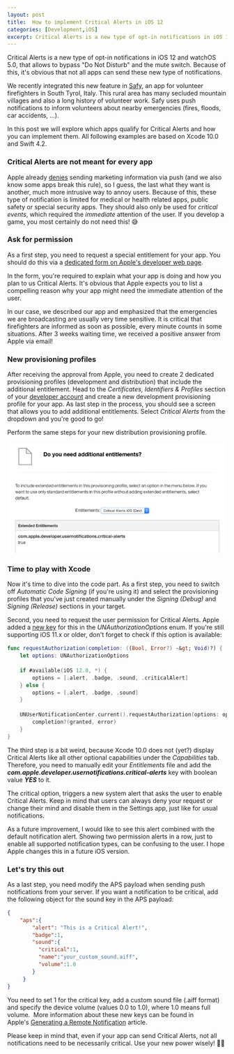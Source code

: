 ```yaml
---
layout: post
title:  How to implement Critical Alerts in iOS 12
categories: [Development,iOS]
excerpt: Critical Alerts is a new type of opt-in notifications in iOS 12 and watchOS 5.0, that allows to bypass "Do Not Disturb" and the mute switch. This blog post explores how to implement it.
---
```


Critical Alerts is a new type of opt-in notifications in iOS 12 and watchOS 5.0, that allows to bypass "Do Not Disturb" and the mute switch. Because of this, it's obvious that not all apps can send these new type of notifications.

We recently integrated this new feature in [Safy](https://safy.bz), an app for volunteer firefighters in South Tyrol, Italy. This rural area has many secluded mountain villages and also a long history of volunteer work. Safy uses push notifications to inform volunteers about nearby emergencies (fires, floods, car accidents, ...).

In this post we will explore which apps qualify for Critical Alerts and how you can implement them. All following examples are based on Xcode 10.0 and Swift 4.2.

### Critical Alerts are not meant for every app

Apple already [denies](https://developer.apple.com/app-store/review/guidelines/#apple-sites-and-services) sending marketing information via push (and we also know some apps break this rule), so I guess, the last what they want is another, much more intrusive way to annoy users. Because of this, these type of notification is limited for medical or health related apps, public safety or special security apps. They should also only be used for *critical events*, which required the *immediate* attention of the user. If you develop a game, you most certainly do not need this! 😅

### Ask for permission

As a first step, you need to request a special entitlement for your app. You should do this via a [dedicated form on Apple's developer web page](https://developer.apple.com/contact/request/notifications-critical-alerts-entitlement/).

In the form, you're required to explain what your app is doing and how you plan to us Critical Alerts. It's obvious that Apple expects you to list a compelling reason why your app might need the immediate attention of the user.

In our case, we described our app and emphasized that the emergencies we are broadcasting are usually very time sensitive. It is critical that firefighters are informed as soon as possible, every minute counts in some situations. After 3 weeks waiting time, we received a positive answer from Apple via email!

### New provisioning profiles

After receiving the approval from Apple, you need to create 2 dedicated provisioning profiles (development and distribution) that include the additional entitlement. Head to the *Certificates, Identifiers & Profiles* section of your [developer account](https://developer.apple.com/account) and create a new development provisioning profile for your app. As last step in the process, you should see a screen that allows you to add additional entitlements. Select *Critical Alerts* from the dropdown and you're good to go!

Perform the same steps for your new distribution provisioning profile.

![Provisioning Profile](../assets/images/provisioning_profile_critical_alerts.png)

### Time to play with Xcode

Now it's time to dive into the code part. As a first step, you need to switch off *Automatic Code Signing* (if you're using it) and select the provisioning profiles that you've just created manually under the *Signing (Debug)* and *Signing (Release)* sections in your target.

Second, you need to request the user permission for Critical Alerts. Apple added a [new key]("https://developer.apple.com/documentation/usernotifications/unnotificationsettings/2963116-criticalalertsetting?language=swift") for this in the *UNAuthorizationOptions* enum. If you're still supporting iOS 11.x or older, don't forget to check if this option is available:

```swift
func requestAuthorization(completion: ((Bool, Error?) -&gt; Void)?) {
    let options: UNAuthorizationOptions
        
    if #available(iOS 12.0, *) {
        options = [.alert, .badge, .sound, .criticalAlert]
    } else {
        options = [.alert, .badge, .sound]
    }

    UNUserNotificationCenter.current().requestAuthorization(options: options) { (granted, error) in
        completion?(granted, error)
    }
}
```

The third step is a bit weird, because Xcode 10.0 does not (yet?) display Critical Alerts like all other optional capabilities under the *Capabilities* tab. Therefore, you need to manually edit your *Entitlements* file and add the ***com.apple.developer.usernotifications.critical-alerts*** key with boolean value ***YES*** to it.

The critical option, triggers a new system alert that asks the user to enable Critical Alerts. Keep in mind that users can always deny your request or change their mind and disable them in the Settings app, just like for usual notifications.

As a future improvement, I would like to see this alert combined with the default notification alert. Showing two permission alerts in a row, just to enable all supported notification types, can be confusing to the user. I hope Apple changes this in a future iOS version.

### Let's try this out
As a last step, you need modify the APS payload when sending push notifications from your server. If you want a notification to be critical, add the following object for the sound key in the APS payload:

```json
{  
    "aps":{  
        "alert": "This is a Critical Alert!",
        "badge":1,
        "sound":{  
          "critical":1,
          "name":"your_custom_sound.aiff",
          "volume":1.0
        }
     }
}
```

You need to set 1 for the critical key, add a custom sound file (.aiff format) and specify the device volume (values 0.0 to 1.0), where 1.0 means full volume.  More information about these new keys can be found in Apple's [Generating a Remote Notification](https://developer.apple.com/documentation/usernotifications/setting_up_a_remote_notification_server/generating_a_remote_notification?language=swift) article.

Please keep in mind that, even if your app can send Critical Alerts, not all notifications need to be necessarily critical. Use your new power wisely! 🧙‍♂️